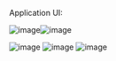 Application UI:

![image](https://github.com/user-attachments/assets/0da16909-7fac-4b12-b1d7-ebcf5e97d70f)![image](https://github.com/user-attachments/assets/08ac100c-f491-421c-9162-b693831b1726)


![image](https://github.com/user-attachments/assets/83347b84-56c2-4893-91d0-960e9cf0bd8d)
![image](https://github.com/user-attachments/assets/434c8ab0-029c-4e84-a8a5-8714d37e7dc8)
![image](https://github.com/user-attachments/assets/f476b57e-99ca-4d86-aa63-583197f5e1e4)

